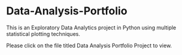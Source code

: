 # Data-Analysis-Portfolio
This is an Exploratory Data Analytics project in Python using multiple statistical plotting techniques.

Please click on the file titled Data Analysis Portfolio Project to view.
